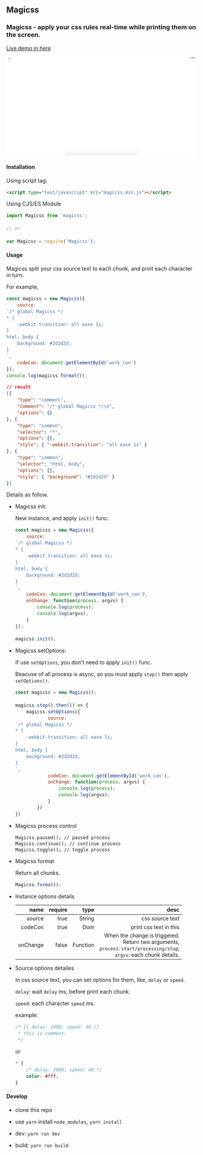 Magicss
--------------------------------

### Magicss - apply your css rules real-time while printing them on the screen.

[Live demo in here](http://luoye.pw/magicss/)

![gif](./docs/static/magicss.gif)

#### Installation

Using script tag: 

```html
<script type="text/javascript" src="magicss.min.js"></script>
```

Using CJS/ES Module

```js
import Magicss from 'magicss';

// or

var Magicss = require('Magicss');
```

#### Usage

Magicss split your css source text to each chunk, and print each character in turn.

For example, 

```js
const magicss = new Magicss({
    source: 
`/* global Magicss */
* {
    -webkit-transition: all ease 1s;
}
html, body {
    background: #2d2d2d;
}
`,
    codeCon: document.getElementById('work_con')
});
console.log(magicss.format());
```

```json
// result
[{
    "type": "comment",
    "comment": "/* global Magicss */\n",
    "options": {}
}, {
    "type": "common",
    "selector": "*",
    "options": {},
    "style": { "-webkit-transition": "all ease 1s" }
}, {
    "type": "common",
    "selector": "html, body",
    "options": {},
    "style": { "background": "#2d2d2d" }
}]

```

Details as follow.

* Magicss init:

    New instance, and apply `init()` func.

    ```js
    const magicss = new Magicss({
        source: 
    `/* global Magicss */
    * {
        -webkit-transition: all ease 1s;
    }
    html, body {
        background: #2d2d2d;
    }
    `,
        codeCon: document.getElementById('work_con'),
        onChange: function(process, argvs) {
            console.log(process);
            console.log(argvs);
        }
    });

    magicss.init();
    ```

* Magicss setOptions:

    If use `setOptions`, you don't need to apply `init()` func.
        
    Beacuse of all process is async, so you must apply `stop()` then apply `setOptions()`.

    ```js
    const magicss = new Magicss();

    magicss.stop().then(() => {
        magicss.setOptions({
                source: 
    `/* global Magicss */
    * {
        -webkit-transition: all ease 1s;
    }
    html, body {
        background: #2d2d2d;
    }
    `,
                codeCon: document.getElementById('work_con'),
                onChange: function(process, argvs) {
                    console.log(process);
                    console.log(argvs);
                }
            })
    })
    ```

* Magicss process control

    ```
    Magicss.paused(); // paused process
    Magicss.continue(); // continue process
    Magicss.toggle(); // toggle process
    ```

* Magicss format

    Return all chunks.

    ```js
    Magicss.format();
    ```
    

* Instance options details

    | name | require | type | desc  |
    | ----:| -------:| -------:| -----:|
    | source | true | String | css source text|
    | codeCon | true | Dom | print css text in this |
    | onChange | false | Function | When the change is triggered.<br>Return two arguments, <br>`process`:  `start/processing/stop`; <br>`argvs`: each chunk details.

* Source options detailes
    
    In css source text, you can set options for them, like, `delay` or `speed`.

    `delay`: wait `delay` ms, before print each chunk.

    `speed`: each character `speed` ms.
    
    example: 

    ```css
    /* {{ delay: 1000; speed: 40 }}
     * this is comment.
     */
    ```

    or

    ```css
    * {
        /* delay: 2000; speed: 40 */
        color: #fff;
    }
    ```

#### Develop

* clone this repo

* use `yarn` install `node_modules`, `yarn install`

* dev: `yarn run dev`

* build: `yarn run build`
